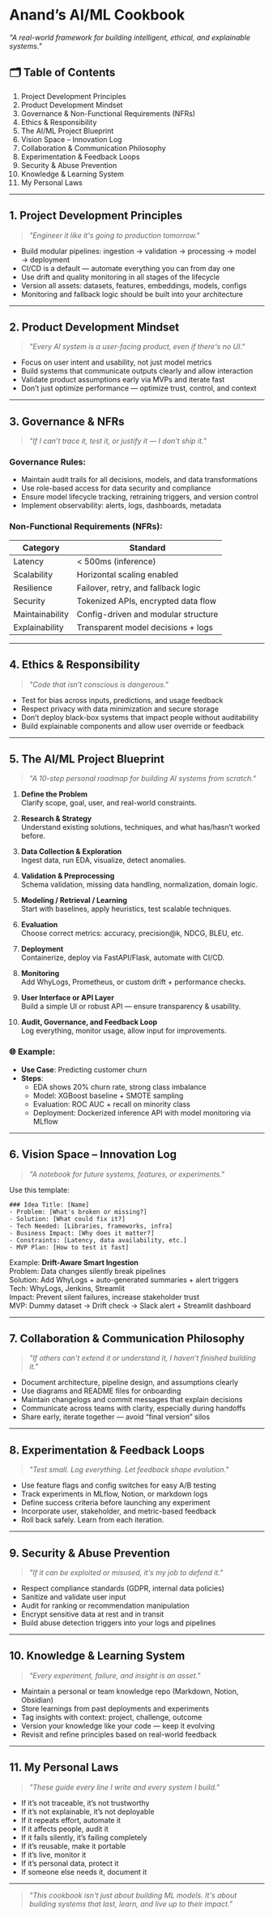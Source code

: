 # Anand’s AI/ML Cookbook
_"A real-world framework for building intelligent, ethical, and explainable systems."_

## 🗂️ Table of Contents
1. Project Development Principles  
2. Product Development Mindset  
3. Governance & Non-Functional Requirements (NFRs)  
4. Ethics & Responsibility  
5. The AI/ML Project Blueprint  
6. Vision Space – Innovation Log  
7. Collaboration & Communication Philosophy  
8. Experimentation & Feedback Loops  
9. Security & Abuse Prevention  
10. Knowledge & Learning System  
11. My Personal Laws

---

## 1. Project Development Principles
> *"Engineer it like it's going to production tomorrow."*

- Build modular pipelines: ingestion → validation → processing → model → deployment  
- CI/CD is a default — automate everything you can from day one  
- Use drift and quality monitoring in all stages of the lifecycle  
- Version all assets: datasets, features, embeddings, models, configs  
- Monitoring and fallback logic should be built into your architecture

---

## 2. Product Development Mindset
> *"Every AI system is a user-facing product, even if there's no UI."*

- Focus on user intent and usability, not just model metrics  
- Build systems that communicate outputs clearly and allow interaction  
- Validate product assumptions early via MVPs and iterate fast  
- Don’t just optimize performance — optimize trust, control, and context

---

## 3. Governance & NFRs
> *"If I can’t trace it, test it, or justify it — I don’t ship it."*

### Governance Rules:
- Maintain audit trails for all decisions, models, and data transformations  
- Use role-based access for data security and compliance  
- Ensure model lifecycle tracking, retraining triggers, and version control  
- Implement observability: alerts, logs, dashboards, metadata

### Non-Functional Requirements (NFRs):
| Category       | Standard                             |
|----------------|--------------------------------------|
| Latency        | < 500ms (inference)                  |
| Scalability    | Horizontal scaling enabled           |
| Resilience     | Failover, retry, and fallback logic  |
| Security       | Tokenized APIs, encrypted data flow  |
| Maintainability| Config-driven and modular structure  |
| Explainability | Transparent model decisions + logs   |

---

## 4. Ethics & Responsibility
> *"Code that isn’t conscious is dangerous."*

- Test for bias across inputs, predictions, and usage feedback  
- Respect privacy with data minimization and secure storage  
- Don’t deploy black-box systems that impact people without auditability  
- Build explainable components and allow user override or feedback

---

## 5. The AI/ML Project Blueprint
> *"A 10-step personal roadmap for building AI systems from scratch."*

1. **Define the Problem**  
   Clarify scope, goal, user, and real-world constraints.

2. **Research & Strategy**  
   Understand existing solutions, techniques, and what has/hasn’t worked before.

3. **Data Collection & Exploration**  
   Ingest data, run EDA, visualize, detect anomalies.

4. **Validation & Preprocessing**  
   Schema validation, missing data handling, normalization, domain logic.

5. **Modeling / Retrieval / Learning**  
   Start with baselines, apply heuristics, test scalable techniques.

6. **Evaluation**  
   Choose correct metrics: accuracy, precision@k, NDCG, BLEU, etc.

7. **Deployment**  
   Containerize, deploy via FastAPI/Flask, automate with CI/CD.

8. **Monitoring**  
   Add WhyLogs, Prometheus, or custom drift + performance checks.

9. **User Interface or API Layer**  
   Build a simple UI or robust API — ensure transparency & usability.

10. **Audit, Governance, and Feedback Loop**  
    Log everything, monitor usage, allow input for improvements.

### 🌐 Example:
- **Use Case**: Predicting customer churn
- **Steps**: 
  - EDA shows 20% churn rate, strong class imbalance  
  - Model: XGBoost baseline + SMOTE sampling  
  - Evaluation: ROC AUC + recall on minority class  
  - Deployment: Dockerized inference API with model monitoring via MLflow

---

## 6. Vision Space – Innovation Log
> *"A notebook for future systems, features, or experiments."*

Use this template:
```
### Idea Title: [Name]
- Problem: [What's broken or missing?]
- Solution: [What could fix it?]
- Tech Needed: [Libraries, frameworks, infra]
- Business Impact: [Why does it matter?]
- Constraints: [Latency, data availability, etc.]
- MVP Plan: [How to test it fast]
```

Example:
**Drift-Aware Smart Ingestion**  
Problem: Data changes silently break pipelines  
Solution: Add WhyLogs + auto-generated summaries + alert triggers  
Tech: WhyLogs, Jenkins, Streamlit  
Impact: Prevent silent failures, increase stakeholder trust  
MVP: Dummy dataset → Drift check → Slack alert + Streamlit dashboard

---

## 7. Collaboration & Communication Philosophy
> *"If others can't extend it or understand it, I haven’t finished building it."*

- Document architecture, pipeline design, and assumptions clearly  
- Use diagrams and README files for onboarding  
- Maintain changelogs and commit messages that explain decisions  
- Communicate across teams with clarity, especially during handoffs  
- Share early, iterate together — avoid “final version” silos

---

## 8. Experimentation & Feedback Loops
> *"Test small. Log everything. Let feedback shape evolution."*

- Use feature flags and config switches for easy A/B testing  
- Track experiments in MLflow, Notion, or markdown logs  
- Define success criteria before launching any experiment  
- Incorporate user, stakeholder, and metric-based feedback  
- Roll back safely. Learn from each iteration.

---

## 9. Security & Abuse Prevention
> *"If it can be exploited or misused, it's my job to defend it."*

- Respect compliance standards (GDPR, internal data policies)  
- Sanitize and validate user input  
- Audit for ranking or recommendation manipulation  
- Encrypt sensitive data at rest and in transit  
- Build abuse detection triggers into your logs and pipelines

---

## 10. Knowledge & Learning System
> *"Every experiment, failure, and insight is an asset."*

- Maintain a personal or team knowledge repo (Markdown, Notion, Obsidian)  
- Store learnings from past deployments and experiments  
- Tag insights with context: project, challenge, outcome  
- Version your knowledge like your code — keep it evolving  
- Revisit and refine principles based on real-world feedback

---

## 11. My Personal Laws
> *"These guide every line I write and every system I build."*

- If it’s not traceable, it’s not trustworthy  
- If it’s not explainable, it’s not deployable  
- If it repeats effort, automate it  
- If it affects people, audit it  
- If it fails silently, it’s failing completely  
- If it’s reusable, make it portable  
- If it’s live, monitor it  
- If it’s personal data, protect it  
- If someone else needs it, document it

---

> _"This cookbook isn't just about building ML models. It's about building systems that last, learn, and live up to their impact."_

